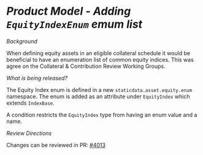 # *Product Model - Adding `EquityIndexEnum` emum list*

_Background_

When defining equity assets in an eligible collateral schedule it would be beneficial to have an enumeration list of common equity indices. This was agree on the Collateral & Contribution Review Working Groups.

_What is being released?_

The Equity Index enum is defined in a new `staticdata.asset.equity.enum` namespace. The enum is added as an attribute under `EquityIndex` which extends `IndexBase`.

A condition restricts the `EquityIndex` type from having an enum value and a name.

_Review Directions_

Changes can be reviewed in PR: [#4013](https://github.com/finos/common-domain-model/pull/4013)
